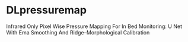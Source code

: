 # DLpressuremap
 Infrared Only Pixel Wise Pressure Mapping For In Bed Monitoring: U Net With Ema Smoothing And Ridge–Morphological Calibration
